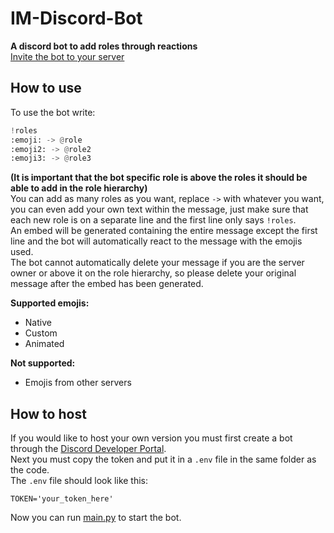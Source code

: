 # IM-Discord-Bot
**A discord bot to add roles through reactions**  
[Invite the bot to your server](https://discord.com/api/oauth2/authorize?client_id=883000459281989672&permissions=8&scope=bot)

## How to use
To use the bot write:
```py
!roles
:emoji: -> @role
:emoji2: -> @role2
:emoji3: -> @role3
```
**(It is important that the bot specific role is above the roles it should be able to add in the role hierarchy)**  
You can add as many roles as you want, replace `->` with whatever you want, you can even add your own text within the message, just make sure that each new role is on a separate line and the first line only says `!roles`.  
An embed will be generated containing the entire message except the first line and the bot will automatically react to the message with the emojis used.  
The bot cannot automatically delete your message if you are the server owner or above it on the role hierarchy, so please delete your original message after the embed has been generated.


**Supported emojis:**
- Native
- Custom
- Animated

**Not supported:**
- Emojis from other servers

## How to host
If you would like to host your own version you must first create a bot through the [Discord Developer Portal](https://discord.com/developers/applications).  
Next you must copy the token and put it in a `.env` file in the same folder as the code.  
The `.env` file should look like this:
```env
TOKEN='your_token_here'
```
Now you can run [main.py](main.py) to start the bot.
